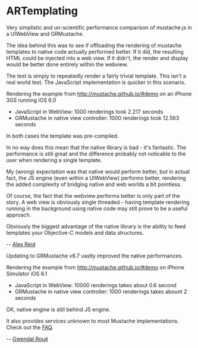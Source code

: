 ARTemplating
============

Very simplistic and un-scientific performance comparison of mustache.js in a UIWebView and GRMustache.

The idea behind this was to see if offloading the rendering of mustache templates to native code actually performed better.
If it did, the resulting HTML could be injected into a web view.
If it didn't, the render and display would be better done entirely within the webview.

The test is simply to repeatedly render a fairly trivial template. This isn't a real world test. 
The JavaScript implementation is quicker in this scenario.

Rendering the example from http://mustache.github.io/#demo on an iPhone 3GS running iOS 6.0

- JavaScript in WebView: 1000 renderings took 2.217 seconds
- GRMustache in native view controller: 1000 renderings took 12.563 seconds

In both cases the template was pre-compiled.

In no way does this mean that the native library is bad - it's fantastic. The performance is still great and the difference
probably not noticable to the user when rendering a single template. 

My (wrong) expectation was that native would perform better, but in actual fact, the JS
engine (even within a UIWebView) performs better, rendering the added complexity of bridging native and web worlds a
bit pointless.

Of course, the fact that the webview performs better is only part of the story. A web view is obviously single threaded -
having template rendering running in the background using native code may still prove to be a useful approach.

Obviously the biggest advantage of the native library is the ability to feed templates your Objective-C models 
and data structures.

-- [Alex Reid](https://github.com/AlexJReid)

Updating to GRMustache v6.7 vastly improved the native performances.

Rendering the example from http://mustache.github.io/#demo on iPhone Simulator iOS 6.1

- JavaScript in WebView: 10000 renderings takes about 0.6 second
- GRMustache in native view controller: 1000 renderings takes abount 2 seconds

OK, native engine is still behind JS engine.

It also provides services unknown to most Mustache implementations. Check out the [FAQ](https://github.com/groue/GRMustache#faq).

-- [Gwendal Roué](https://github.com/groue)

